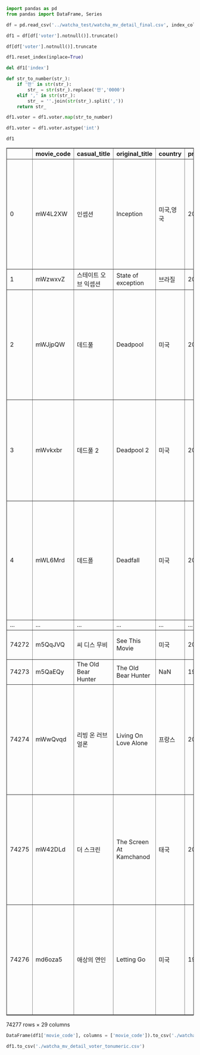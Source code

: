 ```python
import pandas as pd
from pandas import DataFrame, Series
```


```python
df = pd.read_csv('../watcha_test/watcha_mv_detail_final.csv', index_col=0)
```


```python
df1 = df[df['voter'].notnull()].truncate()
```


```python
df[df['voter'].notnull()].truncate
```


```python
df1.reset_index(inplace=True)
```


```python
del df1['index']
```


```python
def str_to_number(str_):
    if '만' in str(str_):
        str_ = str(str_).replace('만','0000')
    elif ',' in str(str_):
        str_ = ''.join(str(str_).split(','))
    return str_
```


```python
df1.voter = df1.voter.map(str_to_number)
```


```python
df1.voter = df1.voter.astype('int')
```


```python
df1
```




<div>
<style scoped>
    .dataframe tbody tr th:only-of-type {
        vertical-align: middle;
    }

    .dataframe tbody tr th {
        vertical-align: top;
    }

    .dataframe thead th {
        text-align: right;
    }
</style>
<table border="1" class="dataframe">
  <thead>
    <tr style="text-align: right;">
      <th></th>
      <th>movie_code</th>
      <th>casual_title</th>
      <th>original_title</th>
      <th>country</th>
      <th>production_year</th>
      <th>genre</th>
      <th>running_time</th>
      <th>director</th>
      <th>main_actor</th>
      <th>supporting_actor</th>
      <th>...</th>
      <th>ratings_1.0</th>
      <th>ratings_1.5</th>
      <th>ratings_2.0</th>
      <th>ratings_2.5</th>
      <th>ratings_3.0</th>
      <th>ratings_3.5</th>
      <th>ratings_4.0</th>
      <th>ratings_4.5</th>
      <th>ratings_5.0</th>
      <th>story</th>
    </tr>
  </thead>
  <tbody>
    <tr>
      <td>0</td>
      <td>mW4L2XW</td>
      <td>인셉션</td>
      <td>Inception</td>
      <td>미국,영국</td>
      <td>2010.0</td>
      <td>액션/모험/SF/스릴러</td>
      <td>2시간 27분</td>
      <td>크리스토퍼 놀란</td>
      <td>레오나르도 디카프리오,조셉 고든-레빗,엘렌 페이지,마리옹 꼬띠아르,톰 하디,와타나베 켄</td>
      <td>킬리언 머피,톰 베린저</td>
      <td>...</td>
      <td>1.320</td>
      <td>0.440</td>
      <td>2.904</td>
      <td>1.672</td>
      <td>13.904</td>
      <td>9.856</td>
      <td>46.992</td>
      <td>25.608</td>
      <td>88.000</td>
      <td>타인의 꿈에 들어가 생각을 훔치는 특수 보안요원 코브. 그를 이용해 라이벌 기업의 ...</td>
    </tr>
    <tr>
      <td>1</td>
      <td>mWzwxvZ</td>
      <td>스테이트 오브 익셉션</td>
      <td>State of exception</td>
      <td>브라질</td>
      <td>2012.0</td>
      <td>NaN</td>
      <td>1시간 13분</td>
      <td>후안 포사다</td>
      <td>NaN</td>
      <td>NaN</td>
      <td>...</td>
      <td>NaN</td>
      <td>NaN</td>
      <td>NaN</td>
      <td>NaN</td>
      <td>NaN</td>
      <td>NaN</td>
      <td>NaN</td>
      <td>NaN</td>
      <td>NaN</td>
      <td>-</td>
    </tr>
    <tr>
      <td>2</td>
      <td>mWJjpQW</td>
      <td>데드풀</td>
      <td>Deadpool</td>
      <td>미국</td>
      <td>2016.0</td>
      <td>액션/모험/코미디</td>
      <td>1시간 46분</td>
      <td>팀 밀러</td>
      <td>라이언 레이놀즈,모레나 바카린,에드 스크라인,T.J. 밀러,지나 카라노,브리아나 힐...</td>
      <td>스테판 카피칙,레슬리 우감스</td>
      <td>...</td>
      <td>2.640</td>
      <td>2.640</td>
      <td>7.832</td>
      <td>12.760</td>
      <td>41.448</td>
      <td>65.384</td>
      <td>88.000</td>
      <td>39.600</td>
      <td>45.584</td>
      <td>정의감 제로, 책임감 제로, 정신은 인터스텔라급. 마블 역사상 가장 매력 터지는 히...</td>
    </tr>
    <tr>
      <td>3</td>
      <td>mWvkxbr</td>
      <td>데드풀 2</td>
      <td>Deadpool 2</td>
      <td>미국</td>
      <td>2018.0</td>
      <td>액션/모험/코미디/SF</td>
      <td>1시간 58분</td>
      <td>데이빗 리이치</td>
      <td>라이언 레이놀즈,조쉬 브롤린</td>
      <td>브리아나 힐데브란드,T.J. 밀러,빌 스카스가드,스테판 카피칙,테리 크루즈,줄리안 데니슨</td>
      <td>...</td>
      <td>1.232</td>
      <td>2.464</td>
      <td>6.248</td>
      <td>15.048</td>
      <td>47.256</td>
      <td>83.776</td>
      <td>88.000</td>
      <td>36.344</td>
      <td>25.344</td>
      <td>마침내, 그 분이 오신다! 이번엔 혼자가 아니다!\n\n암치료를 위한 비밀 실험에 ...</td>
    </tr>
    <tr>
      <td>4</td>
      <td>mWL6Mrd</td>
      <td>데드폴</td>
      <td>Deadfall</td>
      <td>미국</td>
      <td>2012.0</td>
      <td>범죄/드라마/스릴러/액션</td>
      <td>1시간 35분</td>
      <td>스테판 루조비츠키</td>
      <td>에릭 바나,올리비아 와일드</td>
      <td>찰리 헌냄,케이트 마라,트리트 윌리암스,앨리슨 그레이엄,씨씨 스페이식,알레인 골렘</td>
      <td>...</td>
      <td>20.680</td>
      <td>12.584</td>
      <td>53.768</td>
      <td>35.992</td>
      <td>88.000</td>
      <td>35.464</td>
      <td>35.464</td>
      <td>8.096</td>
      <td>27.456</td>
      <td>광활한 설원 한 복판. 카지노를 털고 도망 중이던 애디슨(에릭 바나)과 라이자(올리...</td>
    </tr>
    <tr>
      <td>...</td>
      <td>...</td>
      <td>...</td>
      <td>...</td>
      <td>...</td>
      <td>...</td>
      <td>...</td>
      <td>...</td>
      <td>...</td>
      <td>...</td>
      <td>...</td>
      <td>...</td>
      <td>...</td>
      <td>...</td>
      <td>...</td>
      <td>...</td>
      <td>...</td>
      <td>...</td>
      <td>...</td>
      <td>...</td>
      <td>...</td>
      <td>...</td>
    </tr>
    <tr>
      <td>74272</td>
      <td>m5QqJVQ</td>
      <td>씨 디스 무비</td>
      <td>See This Movie</td>
      <td>미국</td>
      <td>2014.0</td>
      <td>코미디</td>
      <td>1시간 22분</td>
      <td>데이비드 M. 로젠탈</td>
      <td>존 조,세스 메이어스,레이몬드 오코너</td>
      <td>짐 피독,패튼 오스왈트,제시카 파레,제서린 길직</td>
      <td>...</td>
      <td>88.000</td>
      <td>1.000</td>
      <td>1.000</td>
      <td>44.000</td>
      <td>1.000</td>
      <td>44.000</td>
      <td>44.000</td>
      <td>1.000</td>
      <td>44.000</td>
      <td>-</td>
    </tr>
    <tr>
      <td>74273</td>
      <td>m5QaEQy</td>
      <td>The Old Bear Hunter</td>
      <td>The Old Bear Hunter</td>
      <td>NaN</td>
      <td>1982.0</td>
      <td>NaN</td>
      <td>1시간 43분</td>
      <td>ゴトウトシオ</td>
      <td>NaN</td>
      <td>NaN</td>
      <td>...</td>
      <td>NaN</td>
      <td>NaN</td>
      <td>NaN</td>
      <td>NaN</td>
      <td>NaN</td>
      <td>NaN</td>
      <td>NaN</td>
      <td>NaN</td>
      <td>NaN</td>
      <td>-</td>
    </tr>
    <tr>
      <td>74274</td>
      <td>mWwQvqd</td>
      <td>리빙 온 러브 얼론</td>
      <td>Living On Love Alone</td>
      <td>프랑스</td>
      <td>2010.0</td>
      <td>드라마</td>
      <td>1시간 30분</td>
      <td>이자벨 크자이카</td>
      <td>아나이스 드무스티에,피오 마르마이</td>
      <td>로랑 포이트레노스,쟝-루이스 콜로흐,크리스틴 브루체르,줄리앙 하우랑,제니퍼 덱커,귀...</td>
      <td>...</td>
      <td>NaN</td>
      <td>NaN</td>
      <td>NaN</td>
      <td>NaN</td>
      <td>NaN</td>
      <td>NaN</td>
      <td>NaN</td>
      <td>NaN</td>
      <td>NaN</td>
      <td>우수한 성적으로 학교 생활에 늘 적극적인 대학생 줄리. 우연히 면접을 보던 중 좀도...</td>
    </tr>
    <tr>
      <td>74275</td>
      <td>mW42DLd</td>
      <td>더 스크린</td>
      <td>The Screen At Kamchanod</td>
      <td>태국</td>
      <td>2007.0</td>
      <td>NaN</td>
      <td>1시간 38분</td>
      <td>송삭 몽콜송</td>
      <td>NaN</td>
      <td>NaN</td>
      <td>...</td>
      <td>NaN</td>
      <td>NaN</td>
      <td>NaN</td>
      <td>NaN</td>
      <td>NaN</td>
      <td>NaN</td>
      <td>NaN</td>
      <td>NaN</td>
      <td>NaN</td>
      <td>올 여름을 장식할 태국 호러 한 편. 유스는 한 영사기사가 유령 군중들을 위한 영화...</td>
    </tr>
    <tr>
      <td>74276</td>
      <td>md6oza5</td>
      <td>애상의 연인</td>
      <td>Letting Go</td>
      <td>미국</td>
      <td>1985.0</td>
      <td>로맨스</td>
      <td>1시간 44분</td>
      <td>잭 벤더</td>
      <td>존 리터,샤론 글레스,조셉 코르테스,맥스 게일</td>
      <td>피터 드보르스키,마이클 판티니,킷 맥도노프</td>
      <td>...</td>
      <td>NaN</td>
      <td>NaN</td>
      <td>NaN</td>
      <td>NaN</td>
      <td>NaN</td>
      <td>NaN</td>
      <td>NaN</td>
      <td>NaN</td>
      <td>NaN</td>
      <td>다른 여자가 생긴 남자에게서 버림받은 한 여인이 진정한 자기 자신의 모습과 사랑을 ...</td>
    </tr>
  </tbody>
</table>
<p>74277 rows × 29 columns</p>
</div>




```python
DataFrame(df1['movie_code'], columns = ['movie_code']).to_csv('./watcha_mv_code_filtered.csv')
```


```python
df1.to_csv('./watcha_mv_detail_voter_tonumeric.csv')
```

